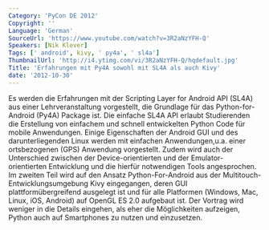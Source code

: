 ```yaml
---
Category: 'PyCon DE 2012'
Copyright: ''
Language: 'German'
SourceUrl: 'https://www.youtube.com/watch?v=3R2aNzYFH-Q'
Speakers: [Nik Klever]
Tags: [' android', kivy, ' py4a', ' sl4a']
ThumbnailUrl: 'http://i4.ytimg.com/vi/3R2aNzYFH-Q/hqdefault.jpg'
Title: 'Erfahrungen mit Py4A sowohl mit SL4A als auch Kivy'
date: '2012-10-30'
---
```

Es werden die Erfahrungen mit der Scripting Layer for Android API (SL4A) aus
einer Lehrveranstaltung vorgestellt, die Grundlage für das Python-for-Android
(Py4A) Package ist. Die einfache SL4A API erlaubt Studierenden die Erstellung
von einfachem und schnell entwickelten Python Code für mobile Anwendungen.
Einige Eigenschaften der Android GUI und des darunterliegenden Linux werden
mit einfachen Anwendungen,u.a. einer ortsbezogenen (GPS) Anwendung
vorgestellt. Zudem wird auch der Unterschied zwischen der Device-orientierten
und der Emulator-orientierten Entwicklung und die hierfür notwendigen Tools
angesprochen. Im zweiten Teil wird auf den Ansatz Python-For-Android aus der
Multitouch-Entwicklungsumgebung Kivy eingegangen, deren GUI
plattformübergreifend ausgelegt ist und für alle Platformen (Windows, Mac,
Linux, iOS, Android) auf OpenGL ES 2.0 aufgebaut ist. Der Vortrag wird weniger
in die Details eingehen, als eher die Möglichkeiten aufzeigen, Python auch auf
Smartphones zu nutzen und einzusetzen.
